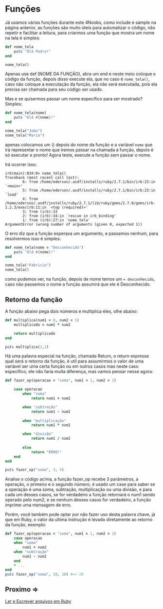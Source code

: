 # Funções

Já usamos várias funções durante este 4Noobs, como include e sample na página anterior, as funções são muito úteis para automatizar o código, não repetir e facilitar a leitura, para criarmos uma função que mostra um nome na tela é simples:

```ruby
def nome_tela
    puts "Olá Pedro!"
end

nome_tela()
```

Apenas use def [NOME DA FUNÇÃO], abra um end e neste meio coloque o código da função, depois disso execute ela, que no caso é ``nome_tela()``, caso não coloque a executação da função, ela não será executada, pois ela precisa ser chamada para seu código ser usado.

Mas e se quisermos passar um nome específico para ser mostrado? Simples:

```ruby
def nome_tela(nome)
    puts "Olá #{nome}!"
end

nome_tela("João")
nome_tela("Maria")
```

apenas colocamos um () depois do nome da função e a variável ``nome`` que irá representar o nome que iremos passar na chamada á função, depois é só executar e pronto! Agora teste, execute a função sem passar o nome.

Irá ocorrer isso:

```
irb(main):034:0> nome_tela()
Traceback (most recent call last):
        6: from /home/ederson/.asdf/installs/ruby/2.7.1/bin/irb:23:in `<main>'
        5: from /home/ederson/.asdf/installs/ruby/2.7.1/bin/irb:23:in `load'
        4: from /home/ederson/.asdf/installs/ruby/2.7.1/lib/ruby/gems/2.7.0/gems/irb-1.2.3/exe/irb:11:in `<top (required)>'
        3: from (irb):33
        2: from (irb):34:in `rescue in irb_binding'
        1: from (irb):27:in `nome_tela'
ArgumentError (wrong number of arguments (given 0, expected 1))
```

O erro diz que a função esperava um argumento, e passamos nenhum, para resolvermos isso é simples:

```ruby
def nome_tela(nome = "Desconhecido")
    puts "Olá #{nome}!"
end

nome_tela("Fabricio")
nome_tela()
```

como podemos ver, na função, depois de nome temos um ``= desconhecido``, caso não passemos o nome a função assumirá que ele é Desconhecido.

## Retorno da função

A função abaixo pega dois números e multiplica eles, olhe abaixo:

```ruby
def multiplica(num1 = 0, num2 = 1)
    multiplicado = num1 * num2

    return multiplicado
end

puts multiplica(2,2)
```

Há uma palavra especial na função, chamada Return, o return expressa qual será o retorno da função, é util para assumirmos o valor de uma variável ser uma certa função ou em outros casos mas neste caso específico, ele não faria muita diferença, mas vamos pensar nesse agora:

```ruby
def fazer_op(operacao = "soma", num1 = 1, num2 = 1)

    case operacao
        when "soma"
            return num1 + num2

        when "subtração"
            return num1 - num2
        
        when "multiplicação"
            return num1 * num2

        when "divisão"
            return num1 / num2
        
        else
            return "ERRO!"
    end
end

puts fazer_op("soma", 3, 4)
```
Analise o código acima, a função fazer_op recebe 3 parâmetros, a operação, o primeiro e o segundo número, é usado um case para saber se a operação é uma soma, subtração, multiplicação ou uma divisão, e para cada um desses casos, se for verdadeiro a função retornará o num1 sendo operado pelo num2, e se nenhum desses casos for verdadeiro, a função imprime uma mensagem de erro.

Porém, você também pode optar por não fazer uso desta palavra chave, já que em Ruby, o valor da ultima instrução é levado diretamente ao retorno da função, exemplo:
```ruby
def fazer_op(operacao = "soma", num1 = 1, num2 = 1)
    case operacao
    when "soma"
        num1 + num2
    when "subtração"
        num1 - num2
    end
    # ...
end
puts fazer_op("soma", 10, 10) #=> 20
```

## Proximo =>
[Ler e Escrever arquivos em Ruby](../ler-escrever/README.md)
